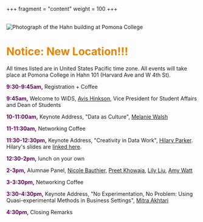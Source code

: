 +++
fragment = "content"
weight = 100
+++

<br>

<img src = "/images/hahn.png" alt = "Photograph of the Hahn building at Pomona College">

<br>

<h1 style="color:#e98300;">Notice: New Location!!!</h1>

All times listed are in United States Pacific time zone.  All events will take place at Pomona College in Hahn 101 (Harvard Ave and W 4th St).

<font color = "#620059"><b>9:30-9:45am,</b></font> Registration + Coffee 

<font color = "#620059"><b>9:45am,</b></font> Welcome to WiDS, [Avis Hinkson](https://www.pomona.edu/administration/dean-of-students/deans-staff), Vice President for Student Affairs and Dean of Students

<font color = "#620059"><b>10-11:00am,</b></font> Keynote Address, "Data as Culture", [Melanie Walsh](melaniewalsh.org)

<font color = "#620059"><b>11-11:30am,</b></font> Networking Coffee

<font color = "#620059"><b>11:30-12:30pm,</b></font> Keynote Address, "Creativity in Data Work", [Hilary Parker](https://hilaryparker.com/).  Hilary's slides are [linked here](https://www.slideshare.net/hilaryparker/wids-claremont-2022pdf).

<font color = "#620059"><b>12:30-2pm,</b></font> lunch on your own

<font color = "#620059"><b>2-3pm,</b></font> Alumnae Panel, [Nicole Bauthier](https://www.linkedin.com/in/nicole-bauthier-586b9335/), [Preet Khowaja](https://www.linkedin.com/in/preet-khowaja/), [Lily Liu](https://www.linkedin.com/in/xuanchiliu/), [Amy Watt](https://www.linkedin.com/in/amywatt97/)	

<font color = "#620059"><b>3-3:30pm,</b></font> Networking Coffee		

<font color = "#620059"><b>3:30-4:30pm,</b></font> Keynote Address, "No Experimentation, No Problem: Using Quasi-experimental Methods in Business Settings", [Mitra Akhtari](https://scholar.harvard.edu/makhtari)

<font color = "#620059"><b>4:30pm,</b></font> Closing Remarks
